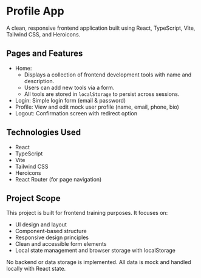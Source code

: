 # Profile App

A clean, responsive frontend application built using React, TypeScript, Vite, Tailwind CSS, and Heroicons.

## Pages and Features
- Home:
  - Displays a collection of frontend development tools with name and description.
  - Users can add new tools via a form.
  - All tools are stored in `localStorage` to persist across sessions.
- Login: Simple login form (email & password)
- Profile: View and edit mock user profile (name, email, phone, bio)
- Logout: Confirmation screen with redirect option

## Technologies Used
- React
- TypeScript
- Vite
- Tailwind CSS
- Heroicons
- React Router (for page navigation)

## Project Scope
This project is built for frontend training purposes. It focuses on:
- UI design and layout
- Component-based structure
- Responsive design principles
- Clean and accessible form elements
- Local state management and browser storage with localStorage

No backend or data storage is implemented. All data is mock and handled locally with React state.



